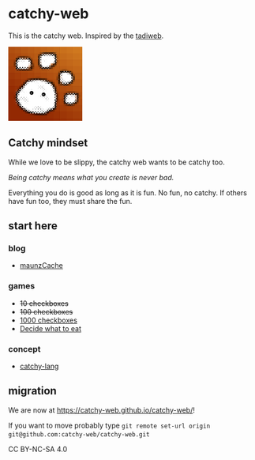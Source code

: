 # catchy-web

This is the catchy web. Inspired by the [tadiweb](https://github.com/TodePond/TadiWeb).

<img src="./catchy-web.png" height="150" alt="the catchy web logo. there is a gradient red to orange background. like a sunrise. in the foreground a blob like figure in black and white with two tiny eyes is present. also four unknkown, blob like think floating above the figure">

## Catchy mindset

While we love to be slippy, the catchy web wants to be catchy too.

*Being catchy means what you create is never bad.*

Everything you do is good as long as it is fun. No fun, no catchy.
If others have fun too, they must share the fun.

## start here

### blog

- [maunzCache](./blog/maunzCache/hi.md)

### games

- ~~10 checkboxes~~
- ~~100 checkboxes~~
- [1000 checkboxes](./games/1000-checkboxes.md)
- [Decide what to eat](./games/decide-what-to-eat.md)

### concept

- [catchy-lang](./concept/catchy-lang.md)

## migration

We are now at <https://catchy-web.github.io/catchy-web/>!

If you want to move probably type
`git remote set-url origin git@github.com:catchy-web/catchy-web.git`

CC BY-NC-SA 4.0